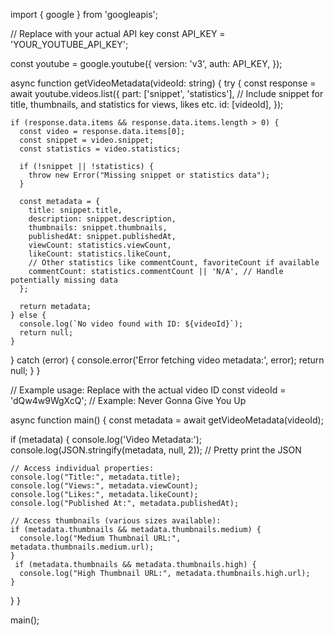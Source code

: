 import { google } from 'googleapis';

// Replace with your actual API key
const API_KEY = 'YOUR_YOUTUBE_API_KEY';

const youtube = google.youtube({
  version: 'v3',
  auth: API_KEY,
});

async function getVideoMetadata(videoId: string) {
  try {
    const response = await youtube.videos.list({
      part: ['snippet', 'statistics'], // Include snippet for title, thumbnails, and statistics for views, likes etc.
      id: [videoId],
    });

    if (response.data.items && response.data.items.length > 0) {
      const video = response.data.items[0];
      const snippet = video.snippet;
      const statistics = video.statistics;

      if (!snippet || !statistics) {
        throw new Error("Missing snippet or statistics data");
      }

      const metadata = {
        title: snippet.title,
        description: snippet.description,
        thumbnails: snippet.thumbnails,
        publishedAt: snippet.publishedAt,
        viewCount: statistics.viewCount,
        likeCount: statistics.likeCount,
        // Other statistics like commentCount, favoriteCount if available
        commentCount: statistics.commentCount || 'N/A', // Handle potentially missing data
      };

      return metadata;
    } else {
      console.log(`No video found with ID: ${videoId}`);
      return null;
    }
  } catch (error) {
    console.error('Error fetching video metadata:', error);
    return null;
  }
}

// Example usage: Replace with the actual video ID
const videoId = 'dQw4w9WgXcQ'; // Example: Never Gonna Give You Up

async function main() {
  const metadata = await getVideoMetadata(videoId);

  if (metadata) {
    console.log('Video Metadata:');
    console.log(JSON.stringify(metadata, null, 2)); // Pretty print the JSON

    // Access individual properties:
    console.log("Title:", metadata.title);
    console.log("Views:", metadata.viewCount);
    console.log("Likes:", metadata.likeCount);
    console.log("Published At:", metadata.publishedAt);

    // Access thumbnails (various sizes available):
    if (metadata.thumbnails && metadata.thumbnails.medium) {
      console.log("Medium Thumbnail URL:", metadata.thumbnails.medium.url);
    }
     if (metadata.thumbnails && metadata.thumbnails.high) {
      console.log("High Thumbnail URL:", metadata.thumbnails.high.url);
    }
  }
}

main();

